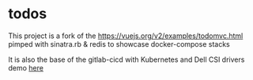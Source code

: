 # todos

This project is a fork of the https://vuejs.org/v2/examples/todomvc.html pimped with sinatra.rb & redis to showcase docker-compose stacks

It is also the base of the gitlab-cicd with Kubernetes and Dell CSI drivers demo [here](https://www.youtube.com/watch?v=dfKPWqKMuGk&list=PLbssOJyyvHuVXyKi0c9Z7NLqBiDiwF1eA&index=3)

